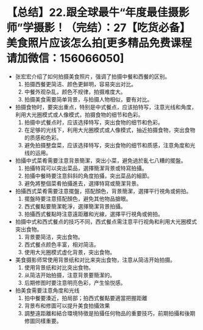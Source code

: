 # 【总结】22.跟全球最牛“年度最佳摄影师”学摄影！（完结）：27【吃货必备】美食照片应该怎么拍[更多精品免费课程请加微信：156066050]

-   张宏宏介绍了如何拍摄美食照片，强调了拍摄中餐和西餐的区别。
    1.  拍摄西餐更简洁、颜色更鲜明，容易突出对比。
    2.  中餐外观杂乱，颜色不规律，拍摄难度大。
    3.  拍摄美食需要简单背景，与拍摄人物相似，要有对比。
-   拍摄食物时，要突出重点，特别是中式餐点，应该拍特写，注意光线和角度，利用大光圈模式或人像模式，拍摄食物的细节和色彩。
    1.  拍摄中式餐点时，应该选择特写，突出食物的细节和色彩。
    2.  在足够的光线下，利用大光圈模式或人像模式，抽近拍摄食物，突出食物的质感和色彩。
    3.  避免拍摄整盘菜，应该选择特写，突出食物的细节和质感，注意角度和光线的运用。
-   拍攝中式菜肴需要注意背景簡潔，突出小菜，避免過於亂七八糟的擺盤。
    1.  拍攝特寫可以突出菜品，選擇簡潔背景或特寫拍攝。
    2.  拍攝中餐時要注意斜斜的角度拍攝，突出菜品的細節。
    3.  避免將整個菜肴拍攝進去，選擇特寫或簡潔背景。
-   拍攝西式菜肴需要注意擺盤，搭配顏色，背景簡潔，選擇平行視角或俯拍。
    1.  擺盤時要注意搭配顏色，避免其他物品搶眼。
    2.  西式餐點要簡潔乾淨，選擇簡潔背景拍攝。
    3.  拍攝西式餐點時注意遠距離和光線，選擇平行視角或俯拍。
-   拍摄中式和西式餐点的技巧不同，西式餐点需注意平行视角和利用大光圈模式突出食物。
    1.  背景要简洁，突出食物。
    2.  西式餐点颜色丰富，相对简洁。
    3.  使用大光圈模式虚化背景，突出食物。
-   美食摄影师常使用背景纸和对比来突出食物，注意从简洁开始拍摄。
    1.  使用背景纸和对比突出食物。
    2.  从简洁开始拍摄，注意背景要簡潔的。
    3.  后期修图时要注意明亮色彩，产生愉悦感。
-   拍美食需要注意角度和光线
    1.  拍中餐要湊近，拍局部；拍西式餐點要適當把握距離
    2.  背景布和修圖可以提升美食拍攝效果
    3.  調整遠距離和結合環境特徵是拍攝任何物品的重要技巧，前期拍攝和後期修圖同樣重要。